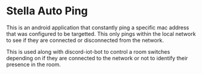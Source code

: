 # Stella Auto Ping
This is an android application that constantly ping a specific mac address that was configured to be targetted.
This only pings within the local network to see if they are connected or disconnected from the network.

This is used along with discord-iot-bot to control a room switches depending on if they are connected
to the network or not to identify their presence in the room.